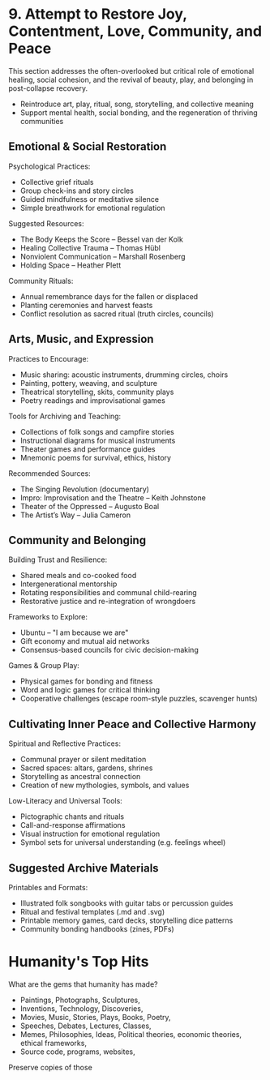# 9. Attempt to Restore Joy, Contentment, Love, Community, and Peace

This section addresses the often-overlooked but critical role of emotional healing, social cohesion, and the revival of beauty, play, and belonging in post-collapse recovery.
* Reintroduce art, play, ritual, song, storytelling, and collective meaning
* Support mental health, social bonding, and the regeneration of thriving communities

## Emotional & Social Restoration

Psychological Practices:
* Collective grief rituals
* Group check-ins and story circles
* Guided mindfulness or meditative silence
* Simple breathwork for emotional regulation

Suggested Resources:
* The Body Keeps the Score – Bessel van der Kolk
* Healing Collective Trauma – Thomas Hübl
* Nonviolent Communication – Marshall Rosenberg
* Holding Space – Heather Plett

Community Rituals:
* Annual remembrance days for the fallen or displaced
* Planting ceremonies and harvest feasts
* Conflict resolution as sacred ritual (truth circles, councils)

## Arts, Music, and Expression

Practices to Encourage:
* Music sharing: acoustic instruments, drumming circles, choirs
* Painting, pottery, weaving, and sculpture
* Theatrical storytelling, skits, community plays
* Poetry readings and improvisational games

Tools for Archiving and Teaching:
* Collections of folk songs and campfire stories
* Instructional diagrams for musical instruments
* Theater games and performance guides
* Mnemonic poems for survival, ethics, history

Recommended Sources:
* The Singing Revolution (documentary)
* Impro: Improvisation and the Theatre – Keith Johnstone
* Theater of the Oppressed – Augusto Boal
* The Artist’s Way – Julia Cameron

## Community and Belonging

Building Trust and Resilience:
* Shared meals and co-cooked food
* Intergenerational mentorship
* Rotating responsibilities and communal child-rearing
* Restorative justice and re-integration of wrongdoers

Frameworks to Explore:
* Ubuntu – "I am because we are"
* Gift economy and mutual aid networks
* Consensus-based councils for civic decision-making

Games & Group Play:
* Physical games for bonding and fitness
* Word and logic games for critical thinking
* Cooperative challenges (escape room-style puzzles, scavenger hunts)

## Cultivating Inner Peace and Collective Harmony

Spiritual and Reflective Practices:
* Communal prayer or silent meditation
* Sacred spaces: altars, gardens, shrines
* Storytelling as ancestral connection
* Creation of new mythologies, symbols, and values

Low-Literacy and Universal Tools:
* Pictographic chants and rituals
* Call-and-response affirmations
* Visual instruction for emotional regulation
* Symbol sets for universal understanding (e.g. feelings wheel)

## Suggested Archive Materials

Printables and Formats:
* Illustrated folk songbooks with guitar tabs or percussion guides
* Ritual and festival templates (.md and .svg)
* Printable memory games, card decks, storytelling dice patterns
* Community bonding handbooks (zines, PDFs)

# Humanity's Top Hits

What are the gems that humanity has made?
* Paintings, Photographs, Sculptures,
* Inventions, Technology, Discoveries,
* Movies, Music, Stories, Plays, Books, Poetry,
* Speeches, Debates, Lectures, Classes,
* Memes, Philosophies, Ideas, Political theories, economic theories, ethical frameworks,
* Source code, programs, websites,

Preserve copies of those
